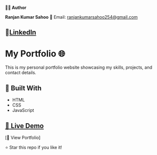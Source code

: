 **🧑‍💻 Author**

**Ranjan Kumar Sahoo**
📧 Email: ranjankumarsahoo254@gmail.com
## 💼[LinkedIn](https://www.linkedin.com/in/ranjan-kumar-sahoo)

# My Portfolio 🌐
This is my personal portfolio website showcasing my skills, projects, and contact details.

## 🚀 Built With
- HTML  
- CSS  
- JavaScript  

## [🔗 Live Demo](https://ranjan21gg.github.io/My-Portfolio/)
[🔗 View Portfolio]

⭐ Star this repo if you like it!
